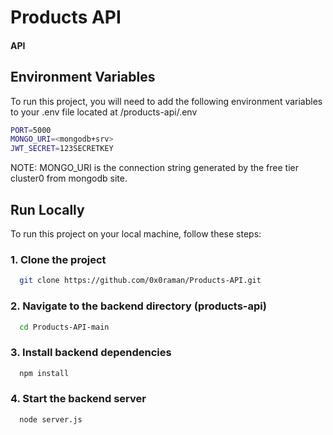 
# Products API

#### API 
## Environment Variables

To run this project, you will need to add the following environment variables to your .env file located at /products-api/.env

```bash
PORT=5000
MONGO_URI=<mongodb+srv>
JWT_SECRET=123SECRETKEY
```
NOTE: MONGO_URI is the connection string generated by the free tier cluster0 from mongodb site.
## Run Locally

To run this project on your local machine, follow these steps:

### 1. Clone the project

```bash
  git clone https://github.com/0x0raman/Products-API.git
```

###  2. Navigate to the backend directory (products-api)

```bash
  cd Products-API-main
```

### 3. Install backend dependencies

```bash
  npm install
```

### 4. Start the backend server

```bash
  node server.js
```
